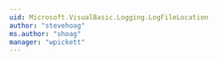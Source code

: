 ```yaml
---
uid: Microsoft.VisualBasic.Logging.LogFileLocation
author: "stevehoag"
ms.author: "shoag"
manager: "wpickett"
---
```

